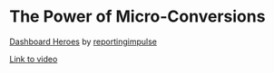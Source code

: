 # The Power of Micro-Conversions

[Dashboard Heroes](https://www.dashboard-heroes.com/) by [reportingimpulse](https://www.reportingimpulse.com/)

[Link to video](https://youtu.be/FLOPdnpR69E?t=1790)
